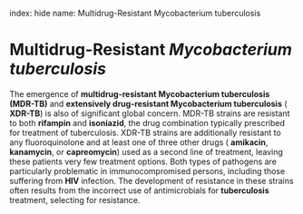 index: hide
name: Multidrug-Resistant Mycobacterium tuberculosis

# Multidrug-Resistant  *Mycobacterium tuberculosis*

The emergence of  **multidrug-resistant Mycobacterium tuberculosis (MDR-TB)** and  **extensively drug-resistant Mycobacterium tuberculosis** ( **XDR-TB**) is also of significant global concern. MDR-TB strains are resistant to both  **rifampin** and  **isoniazid**, the drug combination typically prescribed for treatment of tuberculosis. XDR-TB strains are additionally resistant to any fluoroquinolone and at least one of three other drugs ( **amikacin**,  **kanamycin**, or  **capreomycin**) used as a second line of treatment, leaving these patients very few treatment options. Both types of pathogens are particularly problematic in immunocompromised persons, including those suffering from  **HIV** infection. The development of resistance in these strains often results from the incorrect use of antimicrobials for  **tuberculosis** treatment, selecting for resistance.
